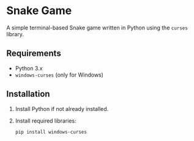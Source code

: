# Snake Game

A simple terminal-based Snake game written in Python using the `curses` library.

## Requirements

- Python 3.x
- `windows-curses` (only for Windows)

## Installation

1. Install Python if not already installed.
2. Install required libraries:

   ```bash
   pip install windows-curses
